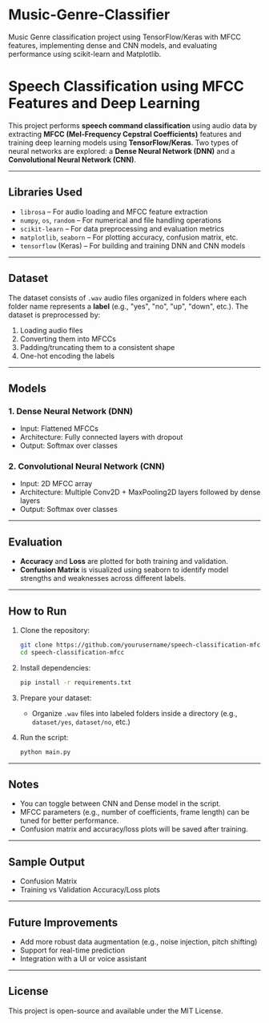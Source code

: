 # Music-Genre-Classifier
Music Genre classification project using TensorFlow/Keras with MFCC features, implementing dense and CNN models, and evaluating performance using scikit-learn and Matplotlib.

# Speech Classification using MFCC Features and Deep Learning

This project performs **speech command classification** using audio data by extracting **MFCC (Mel-Frequency Cepstral Coefficients)** features and training deep learning models using **TensorFlow/Keras**. Two types of neural networks are explored: a **Dense Neural Network (DNN)** and a **Convolutional Neural Network (CNN)**.

---

## Libraries Used

- `librosa` – For audio loading and MFCC feature extraction
- `numpy`, `os`, `random` – For numerical and file handling operations
- `scikit-learn` – For data preprocessing and evaluation metrics
- `matplotlib`, `seaborn` – For plotting accuracy, confusion matrix, etc.
- `tensorflow` (Keras) – For building and training DNN and CNN models

---

## Dataset

The dataset consists of `.wav` audio files organized in folders where each folder name represents a **label** (e.g., "yes", "no", "up", "down", etc.). The dataset is preprocessed by:

1. Loading audio files
2. Converting them into MFCCs
3. Padding/truncating them to a consistent shape
4. One-hot encoding the labels

---

## Models

### 1. Dense Neural Network (DNN)
- Input: Flattened MFCCs
- Architecture: Fully connected layers with dropout
- Output: Softmax over classes

### 2. Convolutional Neural Network (CNN)
- Input: 2D MFCC array
- Architecture: Multiple Conv2D + MaxPooling2D layers followed by dense layers
- Output: Softmax over classes

---

## Evaluation

- **Accuracy** and **Loss** are plotted for both training and validation.
- **Confusion Matrix** is visualized using seaborn to identify model strengths and weaknesses across different labels.

---

## How to Run

1. Clone the repository:
   ```bash
   git clone https://github.com/yourusername/speech-classification-mfcc.git
   cd speech-classification-mfcc
   ```

2. Install dependencies:
   ```bash
   pip install -r requirements.txt
   ```

3. Prepare your dataset:
   - Organize `.wav` files into labeled folders inside a directory (e.g., `dataset/yes`, `dataset/no`, etc.)

4. Run the script:
   ```bash
   python main.py
   ```

---

## Notes

- You can toggle between CNN and Dense model in the script.
- MFCC parameters (e.g., number of coefficients, frame length) can be tuned for better performance.
- Confusion matrix and accuracy/loss plots will be saved after training.

---

## Sample Output

- Confusion Matrix  
- Training vs Validation Accuracy/Loss plots

---

## Future Improvements

- Add more robust data augmentation (e.g., noise injection, pitch shifting)
- Support for real-time prediction
- Integration with a UI or voice assistant

---

## License

This project is open-source and available under the MIT License.

